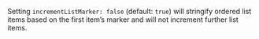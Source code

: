 Setting `incrementListMarker: false` (default: `true`) will stringify ordered
list items based on the first item’s marker and will not increment further
list items.
